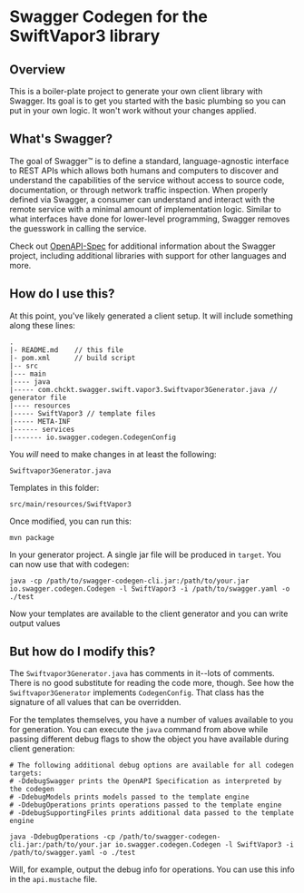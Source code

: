 # Swagger Codegen for the SwiftVapor3 library

## Overview
This is a boiler-plate project to generate your own client library with Swagger.  Its goal is
to get you started with the basic plumbing so you can put in your own logic.  It won't work without
your changes applied.

## What's Swagger?
The goal of Swagger™ is to define a standard, language-agnostic interface to REST APIs which allows both humans and computers to discover and understand the capabilities of the service without access to source code, documentation, or through network traffic inspection. When properly defined via Swagger, a consumer can understand and interact with the remote service with a minimal amount of implementation logic. Similar to what interfaces have done for lower-level programming, Swagger removes the guesswork in calling the service.


Check out [OpenAPI-Spec](https://github.com/OAI/OpenAPI-Specification) for additional information about the Swagger project, including additional libraries with support for other languages and more. 

## How do I use this?
At this point, you've likely generated a client setup.  It will include something along these lines:

```
.
|- README.md    // this file
|- pom.xml      // build script
|-- src
|--- main
|---- java
|----- com.chckt.swagger.swift.vapor3.Swiftvapor3Generator.java // generator file
|---- resources
|----- SwiftVapor3 // template files
|----- META-INF
|------ services
|------- io.swagger.codegen.CodegenConfig
```

You _will_ need to make changes in at least the following:

`Swiftvapor3Generator.java`

Templates in this folder:

`src/main/resources/SwiftVapor3`

Once modified, you can run this:

```
mvn package
```

In your generator project.  A single jar file will be produced in `target`.  You can now use that with codegen:

```
java -cp /path/to/swagger-codegen-cli.jar:/path/to/your.jar io.swagger.codegen.Codegen -l SwiftVapor3 -i /path/to/swagger.yaml -o ./test
```

Now your templates are available to the client generator and you can write output values

## But how do I modify this?
The `Swiftvapor3Generator.java` has comments in it--lots of comments.  There is no good substitute
for reading the code more, though.  See how the `Swiftvapor3Generator` implements `CodegenConfig`.
That class has the signature of all values that can be overridden.

For the templates themselves, you have a number of values available to you for generation.
You can execute the `java` command from above while passing different debug flags to show
the object you have available during client generation:

```
# The following additional debug options are available for all codegen targets:
# -DdebugSwagger prints the OpenAPI Specification as interpreted by the codegen
# -DdebugModels prints models passed to the template engine
# -DdebugOperations prints operations passed to the template engine
# -DdebugSupportingFiles prints additional data passed to the template engine

java -DdebugOperations -cp /path/to/swagger-codegen-cli.jar:/path/to/your.jar io.swagger.codegen.Codegen -l SwiftVapor3 -i /path/to/swagger.yaml -o ./test
```

Will, for example, output the debug info for operations.  You can use this info
in the `api.mustache` file.